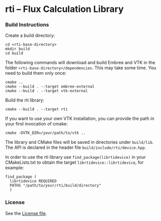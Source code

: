 # rti &ndash; Flux Calculation Library

### Build Instructions

Create a build directory:
````
cd <rti-base-directory>
mkdir build
cd build
````
The following commands will download and build Embree and VTK in the folder `<rti-base-directory>/dependencies`. This may take some time. You need to build them only once:
````
cmake ..
cmake --build . --target embree-external
cmake --build . --target vtk-external
````

Build the rti library:
````
cmake --build . --target rti
````

If you want to use your own VTK installation, you can provide the path in your first invocation of cmake:

````
cmake -DVTK_DIR=/your/path/to/vtk ..
````

The library and CMake files will be saved in directories under `build/lib`.
The API is declared in the header file `build/include/rti/device.hpp`.

In order to use the rti library use `find_package(librtidevice)` in your CMakeLists.txt to obtain the target `librtidevice::librtidevice`, for example:

````
find_package (
  librtidevice REQUIRED
  PATHS "/path/to/your/rti/build/directory"
  )
````

### License
See the [License file](./LICENSE).

